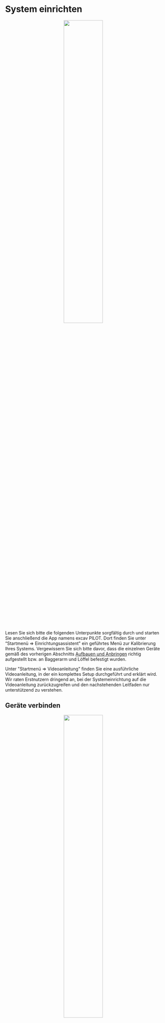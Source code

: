# System einrichten
<!-- ![Startbildschirm](assistant_start.png) -->
<p align="center" width="100%">
  <img width="50%" src="/erste_schritte/assistant_start.png"/>
</p>

Lesen Sie sich bitte die folgenden Unterpunkte sorgfältig durch und starten Sie anschließend die App namens excav PILOT. Dort finden Sie unter “Startmenü => Einrichtungsassistent" ein geführtes Menü zur Kalibrierung Ihres Systems. Vergewissern Sie sich bitte davor, dass die einzelnen Geräte gemäß des vorherigen Abschnitts [Aufbauen und Anbringen](https://docs.excav.de/erste_schritte/aufbauen/) richtig aufgestellt bzw. an Baggerarm und Löffel befestigt wurden. 

Unter "Startmenü => Videoanleitung" finden Sie eine ausführliche Videoanleitung, in der ein komplettes Setup durchgeführt und erklärt wird. Wir raten Erstnutzern dringend an, bei der Systemeinrichtung auf die Videoanleitung zurückzugreifen und den nachstehenden Leitfaden nur unterstützend zu verstehen.

## Geräte verbinden
<!-- ![Verbundene Geräte](assistant_con_devices.png) -->
<p align="center" width="100%">
  <img width="50%" src="/erste_schritte/assistant_con_devices.png"/>
</p>

Bevor Sie mit der Konfiguration des Systems starten können, müssen Basisstation, Anzeige und der Sensor verbunden sein. Sollte die Verbindung eines oder mehrerer Geräte fehlschlagen, prüfen Sie bitte zuerst den Akkustand und ob die entsprechenden Geräte eingeschaltet sind. Versuchen Sie bei dennoch anhaltenden Verbindungsproblemen die Geräte näher zusammenzubringen.

## Baumaschine wählen
<p align="center" width="100%">
  <img width="50%" src="/erste_schritte/assistant_select_machine.png"/>
</p>

Wählen Sie hier die Baumaschine aus, an der Sie den PILOT anbringen wollen. Die Einrichtung bleibt unabhängig von der Schaufelwahl gleich.

## Schaufel vermessen
<!-- ![Schaufel vermessen](assistant_cal_shovel.png) -->
<p align="center" width="100%">
  <img width="50%" src="/erste_schritte/assistant_cal_shovel.png"/>
</p>

Die nachstehenden Schritte müssen sorgfältig ausgeführt werden, da ansonsten Messfehler entstehen, die sich in der späteren Arbeit fortsetzen. Bitte messen Sie bis auf eine Nachkommastelle genau.

Bestimmen Sie zuerst die Breite der Schaufelschneide und tragen Sie den Wert in der App ein.

Danach bestimmen Sie den seitlichen Versatz (Einrückung) des Sensors. Dies ist die Distanz von der Sensormitte bis zur von der Fahrerkabine gesehen rechten Außenseite der Schaufel. Tragen Sie den ermittelten Wert in die App ein.
!!! info "Abgenutzte Schaufelschneide" 
    Bei manchen Schaufeln sind die Seitenwände leicht angeschrägt oder die Schneide steht etwas über. Messen Sie in diesem Fall die geschätzte Distanz bis zum äußersten Punkt der Schaufelschneide.   

Wie Sie die Höhe der Schaufel mithilfe des Kalibriertools ablesen wird Ihnen im nächsten Kapitel erklärt.

## Kalibriertool anbringen
<p align="center" width="100%">
  <img width="75%" src="/erste_schritte/Kalibriertool_Laengenmessung.png"/>
  <img width="75%" src="/erste_schritte/Kalibriertool_Anbringen.png"/>
</p>

Gehen Sie bei der Anbringen des Kalibriertools an der Schaufel wie folgt vor: 

* Positionieren Sie die Schaufel mit der Schneide auf einem ebenen und stabilen Untergrund. Die Schneide darf nicht einsinken.
* Bringen Sie anschließend das Kalibriertool an der Schaufelseite an, sodass der blaue Punkt auf dem Sensor in der Mitte des kleinen Rohres erscheint.
* Befestigen Sie den Meterstab so in der Halterung am Ende des Kalibriertools, dass dieser am Ort der Schaufelschneide den Boden berührt. Der Meterstab kann durch leichtes Drücken in das Kalibriertool fixiert werden.
* Lesen Sie anschließend die Höhe ab. Sie ist der Abstand zwischen Schaufelschneide und Markierung (Kerbe) am Kalibriertool.

Lassen Sie das Kalibriertool mit Meterstab für den nachfolgenden Schritt an der Schaufel befestigt.

## Schaufel justieren
<p align = "center" width="100%">
  <img width="38%" src="/erste_schritte/assistant_shovel_perpendicular.png"/>
  <img width="52.01%" src="/erste_schritte/Kalibriertool_Ausrichtung.png"/>
</p>

Heben Sie die Schaufel als nächstes leicht an und neigen Sie diese, bis die Spitze des Meterstabs exakt mit der Schneide übereinstimmt. Das Kalibriertool mit fixiertem Meterstab dient Ihnen dabei als Hilfe, das Lot zu finden. Holen Sie sich hierzu ggf. eine zweite Person zu Hilfe, die die Position von der Seite überprüft. Ist die angegebene Position eingenommen, dann bestätigen Sie dies in der App mit “Weiter”. 

## Schaufelecke wählen
<!-- ![Schaufelecke wählen](assistant_select_corner.png) -->
<p align = "center" width="100%">
  <img width="50%" src="/erste_schritte/assistant_select_corner.png"/>
</p>

Als nächstes können Sie die gewünschte Schaufelecke auswählen. Von dieser wird die Höhendifferenz zur Planierfläche berechnet. Des Weiteren wird sie zur Erfassung von Punkten auf der Baustelle herangezogen. 
Den genauesten Messwert erhalten Sie an der am nächsten zum Sensor befindlichen Ecke. Bei stark abgenutzten Ecken der Schneide empfiehlt sich die mittlere Position zum Antasten von Punkten, bei denen primär die Höhe relevant ist.

## Referenzpunkt setzen
<!-- ![Referenzpunkt setzen](assistant_set_ref.png) -->
<p align = "center" width="100%">
  <img width="49%" src="/erste_schritte/assistant_set_ref.png"/>
  <img width="49%" src="/erste_schritte/assistant_set_ref2.png"/>
</p>

Der Referenzpunkt dient als Nullpunkt, von dem aus alle weiteren Maße errechnet werden. Hierfür bietet sich eine Stelle auf der Baustelle an, die über den gesamten Bauverlauf verfügbar bleibt, jederzeit gut zu erreichen ist und freie Sicht auf den Himmel bietet.
Zur Erfassung des Referenzpunkts müssen Sie die ausgewählte Schaufelecke an die entsprechende Stelle bewegen, auf “Referenzpunkt setzen” klicken und dann 3 Sekunden warten, bis der Referenzpunkt vermessen ist.

